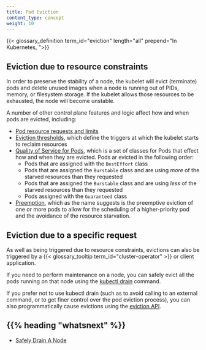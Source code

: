 ```yaml
---
title: Pod Eviction
content_type: concept
weight: 10
---
```


<!-- overview -->

{{< glossary_definition term_id="eviction" length="all" prepend="In Kubernetes, ">}}

<!-- body -->

## Eviction due to resource constraints

In order to preserve the stability of a node, the kubelet will evict (terminate) pods and delete unused images when a node is running out of PIDs, memory, or filesystem storage. If the kubelet allows those resources to be exhausted, the node will become unstable.

A number of other control plane features and logic affect how and when pods are evicted, including:
* [Pod resource requests and limits](/docs/tasks/configure-pod-container/assign-memory-resource/) 
* [Eviction thresholds](/docs/tasks/administer-cluster/out-of-resource/#eviction-thresholds), which define the triggers at which the kubelet starts to reclaim resources
* [Quality of Service for Pods](/docs/tasks/configure-pod-container/quality-service-pod/), which is a set of classes for Pods that effect how and when they are evicted. Pods ar evicted in the following order:
  * Pods that are assigned with the `BestEffort` class 
  * Pods that are assigned the `Burstable` class and are using *more* of the starved resources than they requested
  * Pods that are assigned the `Burstable` class and are using *less* of the starved resources than they requested
  * Pods assigned with the `Guaranteed` class
* [Preemption](/docs/concepts/configuration/pod-priority-preemption/#preemption), which as the name suggests is the preemptive eviction of one or more pods to allow for the scheduling of a higher-priority pod and the avoidance of the resource starvation.


## Eviction due to a specific request

As well as being triggered due to resource constraints, evictions can also be triggered by a {{< glossary_tooltip term_id="cluster-operator" >}} or client application.

If you need to perform maintenance on a node, you can safely evict all the pods running on that node using the [kubectl drain](/docs/reference/generated/kubectl/kubectl-commands#drain) command.

If you prefer not to use kubectl drain (such as to avoid calling to an external command, or to get finer control over the pod eviction process), you can also programmatically cause evictions using the [eviction API](/docs/tasks/administer-cluster/safely-drain-node/#eviction-api).


## {{% heading "whatsnext" %}}
* [Safely Drain A Node](/docs/tasks/administer-cluster/safely-drain-node)
